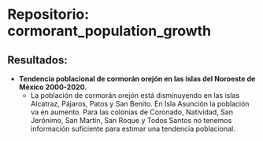 # Repositorio: cormorant_population_growth

## **Resultados:**

- **Tendencia poblacional de cormorán orejón en las islas del Noroeste de México 2000-2020.**
    - La población de cormorán orejón está disminuyendo en las islas Alcatraz, Pájaros, Patos y San
      Benito. En Isla Asunción la población va en aumento. Para las colonias de Coronado, Natividad,
      San Jerónimo, San Martín, San Roque y Todos Santos no tenemos información suficiente para
      estimar una tendencia poblacional.